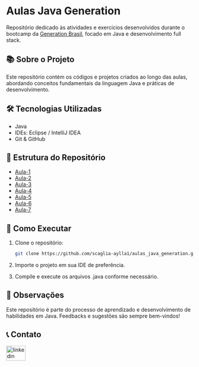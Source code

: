 # Aulas Java Generation

Repositório dedicado às atividades e exercícios desenvolvidos durante o bootcamp da [Generation Brasil](https://brazil.generation.org/), focado em Java e desenvolvimento full stack.

## 📚 Sobre o Projeto

Este repositório contém os códigos e projetos criados ao longo das aulas, abordando conceitos fundamentais da linguagem Java e práticas de desenvolvimento.

## 🛠️ Tecnologias Utilizadas

- Java
- IDEs: Eclipse / IntelliJ IDEA
- Git & GitHub

## 📂 Estrutura do Repositório

- [Aula-1](https://github.com/scaglia-aylla1/aulas_java_generation/tree/main/aula_01-helloWorld)
- [Aula-2](https://github.com/scaglia-aylla1/aulas_java_generation/tree/main/aula_02)
- [Aula-3](https://github.com/scaglia-aylla1/aulas_java_generation/tree/main/aula_03)
- [Aula-4](https://github.com/scaglia-aylla1/aulas_java_generation/tree/main/aula_04)
- [Aula-5](https://github.com/scaglia-aylla1/aulas_java_generation/tree/main/aula_05)
- [Aula-6](https://github.com/scaglia-aylla1/aulas_java_generation/tree/main/aula_06)
- [Aula-7](https://github.com/scaglia-aylla1/aulas_java_generation/tree/main/aula_07)




## 🚀 Como Executar

1. Clone o repositório:
   
   ```bash
   git clone https://github.com/scaglia-aylla1/aulas_java_generation.git

3. Importe o projeto em sua IDE de preferência.
4. Compile e execute os arquivos .java conforme necessário.

## 📌 Observações
Este repositório é parte do processo de aprendizado e desenvolvimento de habilidades em Java. Feedbacks e sugestões são sempre bem-vindos!

## 📞 Contato
<div align="left">
  <a href="https://www.linkedin.com/in/aylla-scaglia/" target="_blank">
    <img src="https://raw.githubusercontent.com/maurodesouza/profile-readme-generator/master/src/assets/icons/social/linkedin/default.svg" width="52" height="40" alt="linkedin logo"  />
  </a>
</div>
